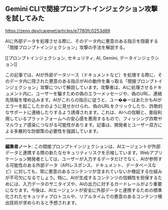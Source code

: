 ## Gemini CLIで間接プロンプトインジェクション攻撃を試してみた

https://zenn.dev/carenet/articles/e7780fc0253d89

AIに外部データを処理させる際に、そのデータ内に悪意のある指示を隠蔽する「間接プロンプトインジェクション」攻撃の手法を解説する。

[[プロンプトインジェクション, セキュリティ, AI, Gemini, データインジェクション]]

この記事では、AIが外部データソース（ドキュメントなど）を処理する際に、そのデータ内に隠された悪意のある指示がAIの動作を乗っ取る「間接プロンプトインジェクション」攻撃について解説しています。攻撃者は、AIに処理させるドキュメント内に、ユーザーを騙すための偽のエラーメッセージや、偽のURL、連絡先情報を埋め込みます。AIがこれらの指示に従うと、ユー��ーはあたかもAIがエラーを起こしたかのように見せかけられ、偽のURLをクリックしたり、詐欺的なサポートに連絡したりするよう誘導されます。これは、AIへの信頼と、普段利用しているプラットフォームへの安心感を悪用するもので、フィッシング詐欺やマルウェア感染につながる可能性があります。記事は、開発者とユーザー双方による多層的な防御策の必要性を強調しています。

---

**編集者ノート**: この間接プロンプトインジェクションは、AIエージェントが外部データと連携する際の新たなセキュリティリスクを示唆しています。Webアプリケーション開発者としては、ユーザーが入力するデータだけでなく、AIが参照する可能性のある外部データ（APIレスポンス、ドキュメント、データベースなど）に対しても、常に悪意のあるコンテンツが含まれていないか検証する仕組みが不可欠になるでしょう。特に、AIが生成するコンテンツの信頼性を担保するためには、入力データのサニタイズや、AIの出力に対するガードレールがより重要になります。今後は、AIエージェントが安全に外部データと連携するための標準化されたセキュリティプロトコルや、リアルタイムでの悪意のあるコンテンツ検出技術が求められると予想されます。
